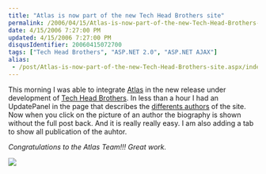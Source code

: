 ```yaml
---
title: "Atlas is now part of the new Tech Head Brothers site"
permalink: /2006/04/15/Atlas-is-now-part-of-the-new-Tech-Head-Brothers-site/
date: 4/15/2006 7:27:00 PM
updated: 4/15/2006 7:27:00 PM
disqusIdentifier: 20060415072700
tags: ["Tech Head Brothers", "ASP.NET 2.0", "ASP.NET AJAX"]
alias:
 - /post/Atlas-is-now-part-of-the-new-Tech-Head-Brothers-site.aspx/index.html
---
```

This morning I was able to integrate [Atlas](http://atlas.asp.net/) in the new release under development of [Tech Head Brothers](http://www.techheadbrothers.com/). In less than a hour I had an UpdatePanel in the page that describes the [differents authors](http://www.techheadbrothers.com/DesktopDefault.aspx?tabindex=7&tabid=19) of the site. Now when you click on the picture of an author the biography is shown without the full post back. And it is really really easy. I am also adding a tab to show all publication of the auhtor.

*Congratulations to the Atlas Team!!! Great work.*
<!-- more -->

![](/images/2006/atlas_authors.jpg)
